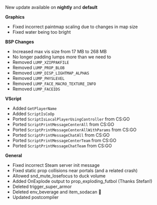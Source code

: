 New update available on **nightly** and **default**

**Graphics**
- Fixed incorrect paintmap scaling due to changes in map size
- Fixed water being too bright

**BSP Changes**
- Increased max vis size from 17 MB to 268 MB
- No longer padding lumps more than we need to
- Removed `LUMP_XZIPPAKFILE`
- Removed `LUMP_PROP_BLOB`
- Removed `LUMP_DISP_LIGHTMAP_ALPHAS`
- Removed `LUMP_PHYSLEVEL`
- Removed `LUMP_FACE_MACRO_TEXTURE_INFO`
- Removed `LUMP_FACEIDS`

**VScript**
- Added `GetPlayerName`
- Added `ScriptIsCoOp`
- Ported `ScriptIsLocalPlayerUsingController` from CS:GO
- Ported `ScriptPrintMessageCenterAll` from CS:GO
- Ported `ScriptPrintMessageCenterAllWithParams` from CS:GO
- Ported `ScriptPrintMessageChatAll` from CS:GO
- Ported `ScriptPrintMessageCenterTeam` from CS:GO
- Ported `ScriptPrintMessageChatTeam` from CS:GO

**General**
- Fixed incorrect Steam server init message
- Fixed static prop collisions near portals (and a related crash)
- Allowed snd_mute_losefocus to duck volume
- Added OnExplode output to prop_exploding_futbol (Thanks Stefan!)
- Deleted trigger_super_armor
- Deleted env_beverage and item_sodacan 🥲
- Updated postcompiler

